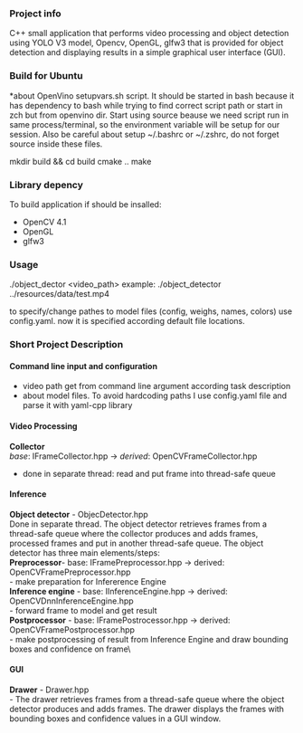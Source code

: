 ### Project info
C++ small application that performs video processing and object detection using YOLO V3 model, Opencv, OpenGL, glfw3 that is provided for object detection and displaying results in a simple graphical user interface (GUI).

### Build for Ubuntu
*about OpenVino setupvars.sh script. It should be started in bash because it has dependency to bash while trying to find correct script path or start in zch but from openvino dir. Start using source beause we need script run in same process/terminal, so the environment variable will be setup for our session. Also be careful about setup ~/.bashrc or ~/.zshrc, do not forget source inside these files.

mkdir build && cd build
cmake ..
make

### Library depency
To build application if should be insalled:
- OpenCV 4.1
- OpenGL
- glfw3

### Usage
./object_dector <video_path>
example: ./object_detector ../resources/data/test.mp4 

to specify/change pathes to model files (config, weighs, names, colors) use config.yaml.
now it is specified according default file locations.

### Short Project Description

#### Command line input and configuration
- video path get from command line argument according task description
- about model files. To avoid hardcoding paths I use config.yaml file and parse it with yaml-cpp library

#### Video Processing
**Collector**\
*base*: IFrameCollector.hpp -> *derived*: OpenCVFrameCollector.hpp
- done in separate thread: read and put frame into thread-safe queue

#### Inference
**Object detector** - ObjecDetector.hpp\
Done in separate thread. The object detector retrieves frames from a thread-safe queue where the collector produces and adds frames, processed frames and put in another thread-safe queue. The object detector has three main elements/steps:\
**Preprocessor**- base: IFramePreprocessor.hpp -> derived: OpenCVFramePreprocessor.hpp\
    - make preparation for Infererence Engine\
**Inference engine** - base: IInferenceEngine.hpp   -> derived: OpenCVDnnInferenceEngine.hpp\
    - forward frame to model and get result\
**Postprocessor**   - base: IFramePostrocessor.hpp -> derived: OpenCVFramePostprocessor.hpp\
    - make postprocessing of result from Inference Engine and draw bounding boxes and confidence on frame\

#### GUI
**Drawer** - Drawer.hpp\
    - The drawer retrieves frames from a thread-safe queue where the object detector produces and adds frames. The drawer displays the frames with bounding boxes and confidence values in a GUI window.
